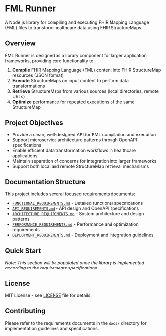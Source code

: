 # FML Runner

A Node.js library for compiling and executing FHIR Mapping Language (FML) files to transform healthcare data using FHIR StructureMaps.

## Overview

FML Runner is designed as a library component for larger application frameworks, providing core functionality to:

1. **Compile** FHIR Mapping Language (FML) content into FHIR StructureMap resources (JSON format)
2. **Execute** StructureMaps on input content to perform data transformations
3. **Retrieve** StructureMaps from various sources (local directories, remote URLs)
4. **Optimize** performance for repeated executions of the same StructureMap

## Project Objectives

- Provide a clean, well-designed API for FML compilation and execution
- Support microservice architecture patterns through OpenAPI specifications
- Enable efficient data transformation workflows in healthcare applications
- Maintain separation of concerns for integration into larger frameworks
- Support both local and remote StructureMap retrieval mechanisms

## Documentation Structure

This project includes several focused requirements documents:

- [`FUNCTIONAL_REQUIREMENTS.md`](./docs/FUNCTIONAL_REQUIREMENTS.md) - Detailed functional specifications
- [`API_REQUIREMENTS.md`](./docs/API_REQUIREMENTS.md) - API design and OpenAPI specifications
- [`ARCHITECTURE_REQUIREMENTS.md`](./docs/ARCHITECTURE_REQUIREMENTS.md) - System architecture and design patterns
- [`PERFORMANCE_REQUIREMENTS.md`](./docs/PERFORMANCE_REQUIREMENTS.md) - Performance and optimization requirements
- [`DEPLOYMENT_REQUIREMENTS.md`](./docs/DEPLOYMENT_REQUIREMENTS.md) - Deployment and integration guidelines

## Quick Start

*Note: This section will be populated once the library is implemented according to the requirements specifications.*

## License

MIT License - see [LICENSE](./LICENSE) file for details.

## Contributing

Please refer to the requirements documents in the `docs/` directory for implementation guidelines and specifications.
